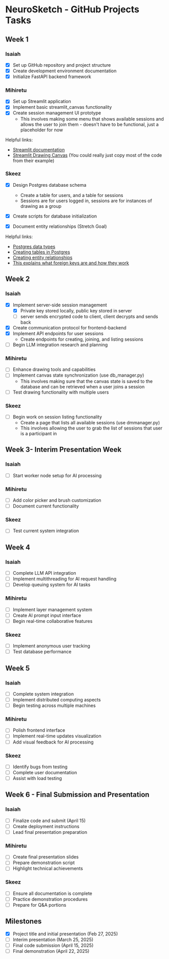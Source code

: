 # NeuroSketch - GitHub Projects Tasks

## Week 1

### Isaiah
- [x] Set up GitHub repository and project structure
- [x] Create development environment documentation
- [x] Initialize FastAPI backend framework

### Mihiretu
- [x] Set up Streamlit application
- [x] Implement basic streamlit_canvas functionality
- [x] Create session management UI prototype
    - This involves making some menu that shows available sessions and allows the user to join them - doesn't have to be functional, just a placeholder for now

Helpful links:
- [Streamlit documentation](https://docs.streamlit.io/en/stable/)
- [Streamlit Drawing Canvas](https://github.com/andfanilo/streamlit-drawable-canvas) (You could really just copy most of the code from their example)

### Skeez
- [x] Design Postgres database schema
    - Create a table for users, and a table for sessions
    - Sessions are for users logged in, sessions are for instances of drawing as a group
- [x] Create scripts for database initialization
- [x] Document entity relationships (Stretch Goal)


Helpful links:
- [Postgres data types](https://medium.com/yavar/postgresql-data-types-f63948e143b6)
- [Creating tables in Postgres](https://python.plainenglish.io/demystifying-database-interactions-with-psycopg3-a-practical-guide-54f60d268211)
- [Creating entity relationships](https://hasura.io/learn/database/postgresql/core-concepts/6-postgresql-relationships/)
- [This explains what foreign keys are and how they work](https://medium.com/the-table-sql-and-devtalk/how-to-use-a-foreign-key-referring-to-the-source-table-in-postgres-170cdb98f948)

## Week 2

### Isaiah
- [x] Implement server-side session management
    - [x] Private key stored locally, public key stored in server
    - [ ] server sends encrypted code to client, client decrypts and sends back
- [x] Create communication protocol for frontend-backend
- [x] Implement API endpoints for user sessions
    - Create endpoints for creating, joining, and listing sessions
- [ ] Begin LLM integration research and planning
### Mihiretu

- [ ] Enhance drawing tools and capabilities
- [ ] Implement canvas state synchronization (use db_manager.py)
    - This involves making sure that the canvas state is saved to the database and can be retrieved when a user joins a session
- [ ] Test drawing functionality with multiple users

### Skeez
- [ ] Begin work on session listing functionality
    - Create a page that lists all available sessions (use dmmanager.py)
    - This involves allowing the user to grab the list of sessions that user is a participant in

## Week 3- Interim Presentation Week

### Isaiah
- [ ] Start worker node setup for AI processing

### Mihiretu
- [ ] Add color picker and brush customization
- [ ] Document current functionality

### Skeez
- [ ] Test current system integration

## Week 4

### Isaiah
- [ ] Complete LLM API integration
- [ ] Implement multithreading for AI request handling
- [ ] Develop queuing system for AI tasks

### Mihiretu
- [ ] Implement layer management system
- [ ] Create AI prompt input interface
- [ ] Begin real-time collaborative features

### Skeez
- [ ] Implement anonymous user tracking
- [ ] Test database performance

## Week 5

### Isaiah
- [ ] Complete system integration
- [ ] Implement distributed computing aspects
- [ ] Begin testing across multiple machines

### Mihiretu
- [ ] Polish frontend interface
- [ ] Implement real-time updates visualization
- [ ] Add visual feedback for AI processing

### Skeez
- [ ] Identify bugs from testing
- [ ] Complete user documentation
- [ ] Assist with load testing

## Week 6 - Final Submission and Presentation

### Isaiah
- [ ] Finalize code and submit (April 15)
- [ ] Create deployment instructions
- [ ] Lead final presentation preparation

### Mihiretu
- [ ] Create final presentation slides
- [ ] Prepare demonstration script
- [ ] Highlight technical achievements

### Skeez
- [ ] Ensure all documentation is complete
- [ ] Practice demonstration procedures
- [ ] Prepare for Q&A portions

## Milestones
- [x] Project title and initial presentation (Feb 27, 2025)
- [ ] Interim presentation (March 25, 2025)
- [ ] Final code submission (April 15, 2025)
- [ ] Final demonstration (April 22, 2025)
